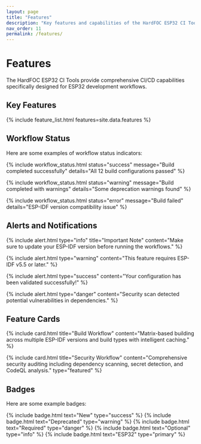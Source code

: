 ```yaml
---
layout: page
title: "Features"
description: "Key features and capabilities of the HardFOC ESP32 CI Tools"
nav_order: 11
permalink: /features/
---
```


# Features

The HardFOC ESP32 CI Tools provide comprehensive CI/CD capabilities specifically designed for ESP32 development workflows.

## Key Features

{% include feature_list.html features=site.data.features %}

## Workflow Status

Here are some examples of workflow status indicators:

{% include workflow_status.html status="success" message="Build completed successfully" details="All 12 build configurations passed" %}

{% include workflow_status.html status="warning" message="Build completed with warnings" details="Some deprecation warnings found" %}

{% include workflow_status.html status="error" message="Build failed" details="ESP-IDF version compatibility issue" %}

## Alerts and Notifications

{% include alert.html type="info" title="Important Note" content="Make sure to update your ESP-IDF version before running the workflows." %}

{% include alert.html type="warning" content="This feature requires ESP-IDF v5.5 or later." %}

{% include alert.html type="success" content="Your configuration has been validated successfully!" %}

{% include alert.html type="danger" content="Security scan detected potential vulnerabilities in dependencies." %}

## Feature Cards

{% include card.html title="Build Workflow" content="Matrix-based building across multiple ESP-IDF versions and build types with intelligent caching." %}

{% include card.html title="Security Workflow" content="Comprehensive security auditing including dependency scanning, secret detection, and CodeQL analysis." type="featured" %}

## Badges

Here are some example badges:

{% include badge.html text="New" type="success" %}
{% include badge.html text="Deprecated" type="warning" %}
{% include badge.html text="Required" type="danger" %}
{% include badge.html text="Optional" type="info" %}
{% include badge.html text="ESP32" type="primary" %}